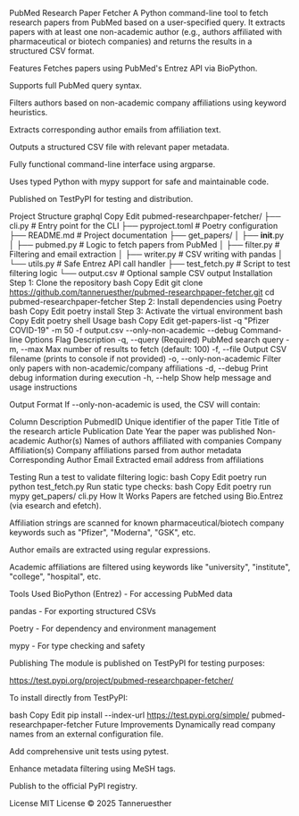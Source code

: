 PubMed Research Paper Fetcher
A Python command-line tool to fetch research papers from PubMed based on a user-specified query. It extracts papers with at least one non-academic author (e.g., authors affiliated with pharmaceutical or biotech companies) and returns the results in a structured CSV format.

Features
Fetches papers using PubMed's Entrez API via BioPython.

Supports full PubMed query syntax.

Filters authors based on non-academic company affiliations using keyword heuristics.

Extracts corresponding author emails from affiliation text.

Outputs a structured CSV file with relevant paper metadata.

Fully functional command-line interface using argparse.

Uses typed Python with mypy support for safe and maintainable code.

Published on TestPyPI for testing and distribution.

Project Structure
graphql
Copy
Edit
pubmed-researchpaper-fetcher/
├── cli.py                 # Entry point for the CLI
├── pyproject.toml         # Poetry configuration
├── README.md              # Project documentation
├── get_papers/
│   ├── __init__.py
│   ├── pubmed.py          # Logic to fetch papers from PubMed
│   ├── filter.py          # Filtering and email extraction
│   ├── writer.py          # CSV writing with pandas
│   └── utils.py           # Safe Entrez API call handler
├── test_fetch.py          # Script to test filtering logic
└── output.csv             # Optional sample CSV output
Installation
Step 1: Clone the repository
bash
Copy
Edit
git clone https://github.com/tanneruesther/pubmed-researchpaper-fetcher.git
cd pubmed-researchpaper-fetcher
Step 2: Install dependencies using Poetry
bash
Copy
Edit
poetry install
Step 3: Activate the virtual environment
bash
Copy
Edit
poetry shell
Usage
bash
Copy
Edit
get-papers-list -q "Pfizer COVID-19" -m 50 -f output.csv --only-non-academic --debug
Command-line Options
Flag	Description
-q, --query	(Required) PubMed search query
-m, --max	Max number of results to fetch (default: 100)
-f, --file	Output CSV filename (prints to console if not provided)
-o, --only-non-academic	Filter only papers with non-academic/company affiliations
-d, --debug	Print debug information during execution
-h, --help	Show help message and usage instructions

Output Format
If --only-non-academic is used, the CSV will contain:

Column	Description
PubmedID	Unique identifier of the paper
Title	Title of the research article
Publication Date	Year the paper was published
Non-academic Author(s)	Names of authors affiliated with companies
Company Affiliation(s)	Company affiliations parsed from author metadata
Corresponding Author Email	Extracted email address from affiliations

Testing
Run a test to validate filtering logic:
bash
Copy
Edit
poetry run python test_fetch.py
Run static type checks:
bash
Copy
Edit
poetry run mypy get_papers/ cli.py
How It Works
Papers are fetched using Bio.Entrez (via esearch and efetch).

Affiliation strings are scanned for known pharmaceutical/biotech company keywords such as "Pfizer", "Moderna", "GSK", etc.

Author emails are extracted using regular expressions.

Academic affiliations are filtered using keywords like "university", "institute", "college", "hospital", etc.

Tools Used
BioPython (Entrez) - For accessing PubMed data

pandas - For exporting structured CSVs

Poetry - For dependency and environment management

mypy - For type checking and safety

Publishing
The module is published on TestPyPI for testing purposes:

https://test.pypi.org/project/pubmed-researchpaper-fetcher/

To install directly from TestPyPI:

bash
Copy
Edit
pip install --index-url https://test.pypi.org/simple/ pubmed-researchpaper-fetcher
Future Improvements
Dynamically read company names from an external configuration file.

Add comprehensive unit tests using pytest.

Enhance metadata filtering using MeSH tags.

Publish to the official PyPI registry.

License
MIT License © 2025 Tanneruesther